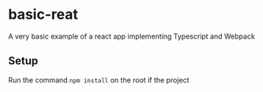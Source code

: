 # basic-reat

A very basic example of a react app implementing Typescript and Webpack


## Setup
Run the command `npm install` on the root if the project

